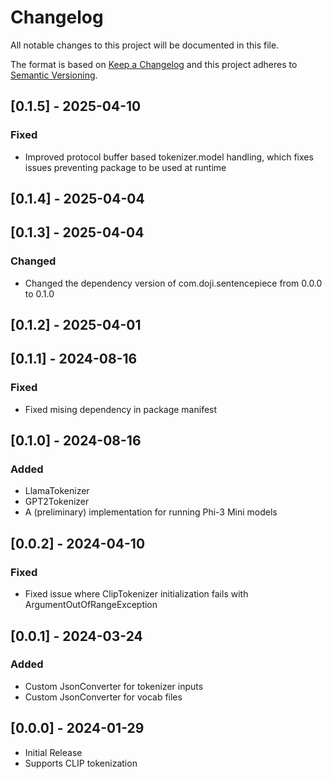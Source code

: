 # Changelog

All notable changes to this project will be documented in this file.

The format is based on [Keep a Changelog](http://keepachangelog.com/en/1.0.0/)
and this project adheres to [Semantic Versioning](http://semver.org/spec/v2.0.0.html).

## [0.1.5] - 2025-04-10

### Fixed

- Improved protocol buffer based tokenizer.model handling, which fixes issues preventing package to be used at runtime

## [0.1.4] - 2025-04-04

## [0.1.3] - 2025-04-04

### Changed

- Changed the dependency version of com.doji.sentencepiece from 0.0.0 to 0.1.0

## [0.1.2] - 2025-04-01

## [0.1.1] - 2024-08-16

### Fixed

- Fixed mising dependency in package manifest

## [0.1.0] - 2024-08-16

### Added

- LlamaTokenizer
- GPT2Tokenizer
- A (preliminary) implementation for running Phi-3 Mini models

## [0.0.2] - 2024-04-10

### Fixed

- Fixed issue where ClipTokenizer initialization fails with ArgumentOutOfRangeException

## [0.0.1] - 2024-03-24

### Added

- Custom JsonConverter for tokenizer inputs
- Custom JsonConverter for vocab files

## [0.0.0] - 2024-01-29

- Initial Release
- Supports CLIP tokenization